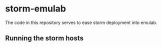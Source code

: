 storm-emulab
============

The code in this repository serves to ease storm deployment into emulab.

## Running the storm hosts

